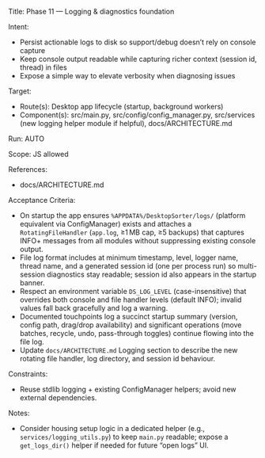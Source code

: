 Title: Phase 11 — Logging & diagnostics foundation

Intent:
- Persist actionable logs to disk so support/debug doesn’t rely on console capture
- Keep console output readable while capturing richer context (session id, thread) in files
- Expose a simple way to elevate verbosity when diagnosing issues

Target:
- Route(s): Desktop app lifecycle (startup, background workers)
- Component(s): src/main.py, src/config/config_manager.py, src/services (new logging helper module if helpful), docs/ARCHITECTURE.md

Run: AUTO

Scope: JS allowed

References:
- docs/ARCHITECTURE.md

Acceptance Criteria:
- On startup the app ensures `%APPDATA%/DesktopSorter/logs/` (platform equivalent via ConfigManager) exists and attaches a `RotatingFileHandler` (`app.log`, ≥1 MB cap, ≥5 backups) that captures INFO+ messages from all modules without suppressing existing console output.
- File log format includes at minimum timestamp, level, logger name, thread name, and a generated session id (one per process run) so multi-session diagnostics stay readable; session id also appears in the startup banner.
- Respect an environment variable `DS_LOG_LEVEL` (case-insensitive) that overrides both console and file handler levels (default INFO); invalid values fall back gracefully and log a warning.
- Documented touchpoints log a succinct startup summary (version, config path, drag/drop availability) and significant operations (move batches, recycle, undo, pass-through toggles) continue flowing into the file log.
- Update `docs/ARCHITECTURE.md` Logging section to describe the new rotating file handler, log directory, and session id behaviour.

Constraints:
- Reuse stdlib logging + existing ConfigManager helpers; avoid new external dependencies.

Notes:
- Consider housing setup logic in a dedicated helper (e.g., `services/logging_utils.py`) to keep `main.py` readable; expose a `get_logs_dir()` helper if needed for future “open logs” UI.
